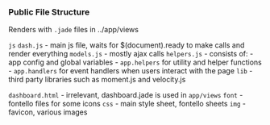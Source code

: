### Public File Structure
Renders with `.jade` files in ../app/views


`js`
	`dash.js` - main js file, waits for $(document).ready to make calls and render everything
	`models.js` - mostly ajax calls 
	`helpers.js` - consists of: 
		- app config and global variables 
		- `app.helpers` for utility and helper functions
		- `app.handlers` for event handlers when users interact with the page
	`lib` - third party libraries such as moment.js and velocity.js 

`dashboard.html` - irrelevant, dashboard.jade is used in `app/views`
`font` - fontello files for some icons
`css` - main style sheet, fontello sheets
`img` - favicon, various images